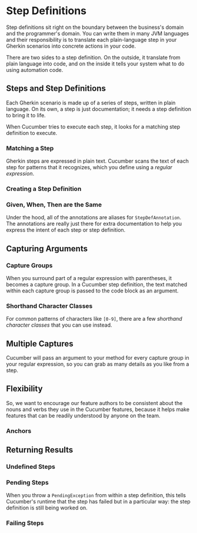 # Step Definitions

Step definitions sit right on the boundary between the business's domain and the programmer's domain.
You can write them in many JVM languages and their responsibility is to translate each plain-language step in your Gherkin scenarios into concrete actions in your code.

There are two sides to a step definition.
On the outside, it translate from plain language into code, and on the inside it tells your system what to do using automation code.

## Steps and Step Definitions

Each Gherkin scenario is made up of a series of steps, written in plain language.
On its own, a step is just documentation;
it needs a step definition to bring it to life.

When Cucumber tries to execute each step, it looks for a matching step definition to execute.

### Matching a Step

Gherkin steps are expressed in plain text.
Cucumber scans the text of each step for patterns that it recognizes, which you define using a *regular expression*.

### Creating a Step Definition

### Given, When, Then are the Same

Under the hood, all of the annotations are aliases for `StepDefAnnotation`.
The annotations are really just there for extra documentation to help you express the intent of each step or step definition.

## Capturing Arguments

### Capture Groups

When you surround part of a regular expression with parentheses, it becomes a capture group.
In a Cucumber step definition, the text matched within each capture group is passed to the code block as an argument.

### Shorthand Character Classes

For common patterns of characters like `[0-9]`, there are a few *shorthand character classes* that you can use instead.

## Multiple Captures

Cucumber will pass an argument to your method for every capture group in your regular expression, so you can grab as many details as you like from a step.

## Flexibility

So, we want to encourage our feature authors to be consistent about the nouns and verbs they use in the Cucumber features, because it helps make features that can be readily understood by anyone on the team.

### Anchors

## Returning Results

### Undefined Steps

### Pending Steps

When you throw a `PendingException` from within a step definition, this tells Cucumber's runtime that the step has failed but in a particular way: the step definition is still being worked on.

### Failing Steps